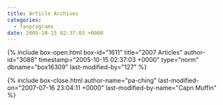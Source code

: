 ```yaml
---
title: Article Archives
categories:
  - fanprograms
date: 2005-10-15 02:37:03 +0000
---
```

{% include box-open.html box-id="1611" title="2007 Articles" author-id="3088" timestamp="2005-10-15 02:37:03 +0000" type="norm" dbname="box16309" last-modified-by="127" %}

{% include box-close.html author-name="pa-ching" last-modified-on="2007-07-16 23:04:11 +0000" last-modified-by-name="Capn Muffin" %}
